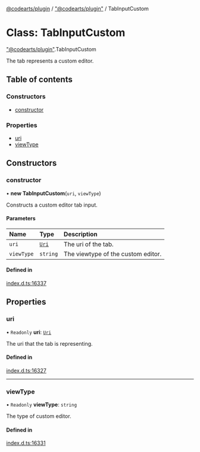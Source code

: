 [@codearts/plugin](../README.md) / ["@codearts/plugin"](../modules/_codearts_plugin_.md) / TabInputCustom

# Class: TabInputCustom

["@codearts/plugin"](../modules/_codearts_plugin_.md).TabInputCustom

The tab represents a custom editor.

## Table of contents

### Constructors

- [constructor](codearts_plugin_.TabInputCustom.md#constructor)

### Properties

- [uri](codearts_plugin_.TabInputCustom.md#uri)
- [viewType](codearts_plugin_.TabInputCustom.md#viewtype)

## Constructors

### constructor

• **new TabInputCustom**(`uri`, `viewType`)

Constructs a custom editor tab input.

#### Parameters

| Name | Type | Description |
| :------ | :------ | :------ |
| `uri` | [`Uri`](codearts_plugin_.Uri.md) | The uri of the tab. |
| `viewType` | `string` | The viewtype of the custom editor. |

#### Defined in

[index.d.ts:16337](https://github.com/huaweicloud/cloudide-plugin-api/blob/4d28848/index.d.ts#L16337)

## Properties

### uri

• `Readonly` **uri**: [`Uri`](codearts_plugin_.Uri.md)

The uri that the tab is representing.

#### Defined in

[index.d.ts:16327](https://github.com/huaweicloud/cloudide-plugin-api/blob/4d28848/index.d.ts#L16327)

___

### viewType

• `Readonly` **viewType**: `string`

The type of custom editor.

#### Defined in

[index.d.ts:16331](https://github.com/huaweicloud/cloudide-plugin-api/blob/4d28848/index.d.ts#L16331)
